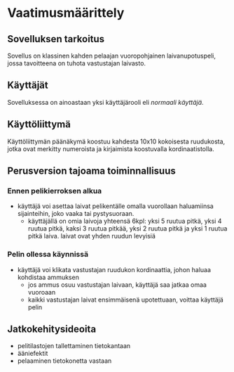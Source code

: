 # Vaatimusmäärittely
## Sovelluksen tarkoitus
Sovellus on klassinen kahden pelaajan vuoropohjainen laivanupotuspeli, jossa tavoitteena on tuhota vastustajan laivasto.
## Käyttäjät
Sovelluksessa on ainoastaan yksi käyttäjärooli eli <i>normaali käyttäjä</i>.
## Käyttöliittymä
Käyttöliittymän päänäkymä koostuu kahdesta 10x10 kokoisesta ruudukosta, jotka ovat merkitty numeroista ja kirjaimista koostuvalla kordinaatistolla. 
## Perusversion tajoama toiminnallisuus
### Ennen pelikierroksen alkua
* käyttäjä voi asettaa laivat pelikentälle omalla vuorollaan haluamiinsa sijainteihin, joko vaaka tai pystysuoraan. 
  * käyttäjällä on omia laivoja yhteensä 6kpl: yksi 5 ruutua pitkä, yksi 4 ruutua pitkä, kaksi 3 ruutua pitkää, yksi 2 ruutua pitkä ja yksi 1 ruutua pitkä laiva. laivat ovat yhden ruudun levyisiä
### Pelin ollessa käynnissä 
* käyttäjä voi klikata vastustajan ruudukon kordinaattia, johon haluaa kohdistaa ammuksen
  * jos ammus osuu vastustajan laivaan, käyttäjä saa jatkaa omaa vuoroaan
  * kaikki vastustajan laivat ensimmäisenä upotettuaan, voittaa käyttäjä pelin
## Jatkokehitysideoita
* pelitilastojen tallettaminen tietokantaan
* ääniefektit
* pelaaminen tietokonetta vastaan
